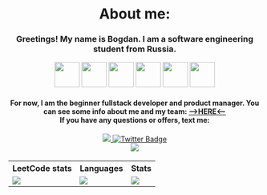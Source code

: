 <h1 align="center">About me:</h1>
<h3 align="center">Greetings! My name is Bogdan. I am a software engineering student from Russia.</h3>
<div align="center">
    <img src="https://logojinni.com/image/logos/c--4.svg" width="50" height="50">
    <img src="https://cdn2.iconfinder.com/data/icons/designer-skills/128/code-programming-javascript-software-develop-command-language-1024.png" width="50" height="50">
    <img src="https://www.freedownloadlogo.com/logos/g/go-7.svg" width="50" height="50">
    <img src="https://i.pinimg.com/originals/99/f8/87/99f887833c475448723d3c9ac16c179b.png" width="50" height="50">
    <img src="https://i2.wp.com/download.logo.wine/logo/PostgreSQL/PostgreSQL-Logo.wine.png" height="50">
    <img src="https://pngimg.com/uploads/mysql/mysql_PNG23.png" width="50" height="50">
</div>
<h4 align="center">For now, I am the beginner fullstack developer and product manager. You can see some info about me and my team: <a href="https://defersleep.ru/">-->HERE<--</a> <br>If you have any questions or offers, text me:</h4>
<div align="center">
  <a href="https://vk.com/llieo">
    <img src="https://img.shields.io/badge/VK-blueviolet?style=for-the-badge&logo=VK&logoColor=white"/>
  </a>
  <a href="https://t.me/defersleep">
    <img src="https://img.shields.io/badge/Telegram-blueviolet?style=for-the-badge&logo=telegram&logoColor=white" alt="Twitter Badge"/>
  </a>
</div>
<div  align="center">
    <img src="https://komarev.com/ghpvc/?username=LLlE0&style=flat-square&color=blueviolet"/>
</div>
<h4></h4>
<h6/>

<table align="center">
    <tr>
    <th>LeetCode stats</th><th>Languages</th><th>Stats</th>
   </tr>
  <tr>
    <td>
      <img src="https://leetcode-stats-six.vercel.app/api?username=LLIEO&theme=dark" />
    </td>
    <td>
      <img src="https://github-readme-stats.vercel.app/api/top-langs/?username=LLlE0&layout=compact&theme=vision-friendly-dark" />
    </td>
    <td>
        <img src="https://github-readme-stats.vercel.app/api?username=LLlE0&show_icons=true&theme=dark"/>
    </td>
  </tr>
</table>
